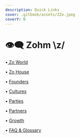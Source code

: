 ```yaml
---
description: Quick Links
cover: .gitbook/assets/ZZo.jpeg
coverY: 0
---
```


# 👁️‍🗨️ Zohm \z/

•[ Zo World](zo-world/)

• [Zo House](zo-house/)

• [Founders](founders.md)

• [Cultures](cultures/)

• [Parties](parties/)

• [Partners](<partners/README (1).md>)

• [Growth](zo-house-growth.md)

• [FAQ & Glossary](faq-and-glossary.md)

